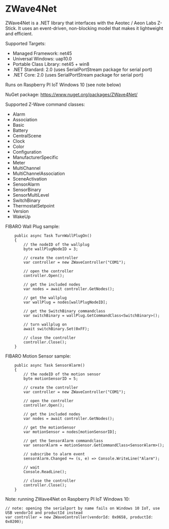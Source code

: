 # ZWave4Net
 ZWave4Net is a .NET library that interfaces with the Aeotec / Aeon Labs Z-Stick. It uses an event-driven, non-blocking model that makes it lightweight and efficient.

Supported Targets:

- Managed Framework: net45
- Universal Windows: uap10.0
- Portable Class Library: net45 + win8
- .NET Standard: 2.0 (uses SerialPortStream package for serial port)
- .NET Core: 2.0 (uses SerialPortStream package for serial port)

Runs on Raspberry PI IoT Windows 10 (see note below)

NuGet package: https://www.nuget.org/packages/ZWave4Net/

Supported Z-Wave command classes:

- Alarm
- Association
- Basic
- Battery
- CentralScene
- Clock
- Color
- Configuration
- ManufacturerSpecific
- Meter
- MultiChannel
- MultiChannelAssociation
- SceneActivation
- SensorAlarm
- SensorBinary
- SensorMultiLevel
- SwitchBinary
- ThermostatSetpoint
- Version
- WakeUp
 
FIBARO Wall Plug sample:

        public async Task TurnWallPlugOn()
        {
            // the nodeID of the wallplug
            byte wallPlugNodeID = 3;

            // create the controller
            var controller = new ZWaveController("COM1");
            
            // open the controller
            controller.Open();

            // get the included nodes
            var nodes = await controller.GetNodes();
            
            // get the wallplug
            var wallPlug = nodes[wallPlugNodeID];
            
            // get the SwitchBinary commandclass
            var switchBinary = wallPlug.GetCommandClass<SwitchBinary>();

            // turn wallplug on
            await switchBinary.Set(0xFF);

            // close the controller
            controller.Close();
        }

FIBARO Motion Sensor sample:

        public async Task SensorAlarm()
        {
            // the nodeID of the motion sensor
            byte motionSensorID = 5;

            // create the controller
            var controller = new ZWaveController("COM1");

            // open the controller
            controller.Open();

            // get the included nodes
            var nodes = await controller.GetNodes();

            // get the motionSensor
            var motionSensor = nodes[motionSensorID];

            // get the SensorAlarm commandclass
            var sensorAlarm = motionSensor.GetCommandClass<SensorAlarm>();

            // subscribe to alarm event
            sensorAlarm.Changed += (s, e) => Console.WriteLine("Alarm");

            // wait
            Console.ReadLine();

            // close the controller
            controller.Close();
        }

Note: running ZWave4Net on Raspberry PI IoT Windows 10:

    // note: opening the serialport by name fails on Windows 10 IoT, use USB vendorId and productId instead
    var controller = new ZWaveController(vendorId: 0x0658, productId: 0x0200);
